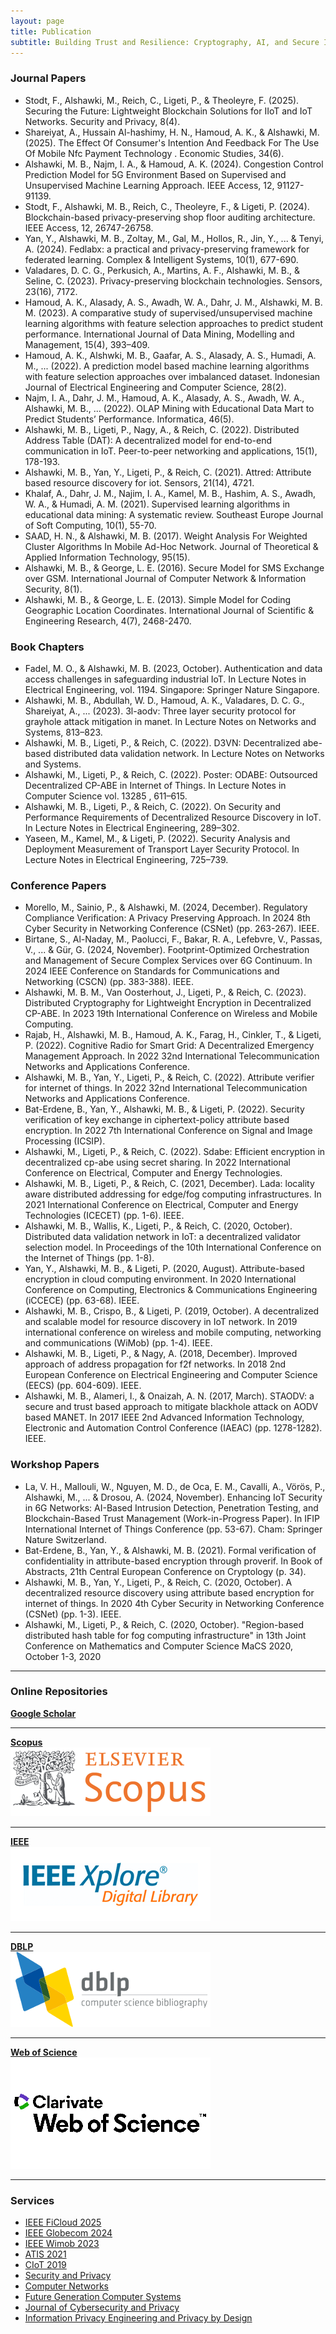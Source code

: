 ```yaml
---
layout: page
title: Publication
subtitle: Building Trust and Resilience: Cryptography, AI, and Secure Infrastructures
---
```



### Journal Papers
- Stodt, F., Alshawki, M., Reich, C., Ligeti, P., & Theoleyre, F. (2025). Securing the Future: Lightweight Blockchain Solutions for IIoT and IoT Networks. Security and Privacy, 8(4).
- Shareiyat, A., Hussain Al-hashimy, H. N., Hamoud, A. K., & Alshawki, M. (2025). The Effect Of Consumer's Intention And Feedback For The Use Of Mobile Nfc Payment Technology
. Economic Studies, 34(6).
- Alshawki, M. B., Najm, I. A., & Hamoud, A. K. (2024). Congestion Control Prediction Model for 5G Environment Based on Supervised and Unsupervised Machine Learning Approach. IEEE Access, 12, 91127-91139.
- Stodt, F., Alshawki, M. B., Reich, C., Theoleyre, F., & Ligeti, P. (2024). Blockchain-based privacy-preserving shop floor auditing architecture. IEEE Access, 12, 26747-26758.
- Yan, Y., Alshawki, M. B., Zoltay, M., Gal, M., Hollos, R., Jin, Y., ... & Tenyi, A. (2024). Fedlabx: a practical and privacy-preserving framework for federated learning. Complex & Intelligent Systems, 10(1), 677-690.
- Valadares, D. C. G., Perkusich, A., Martins, A. F., Alshawki, M. B., & Seline, C. (2023). Privacy-preserving blockchain technologies. Sensors, 23(16), 7172.
- Hamoud, A. K., Alasady, A. S., Awadh, W. A., Dahr, J. M., Alshawki, M. B. M. (2023). A comparative study of supervised/unsupervised machine learning algorithms with feature selection approaches to predict student performance. International Journal of Data Mining, Modelling and Management, 15(4), 393–409.
- Hamoud, A. K., Alshwki, M. B., Gaafar, A. S., Alasady, A. S., Humadi, A. M., ... (2022). A prediction model based machine learning algorithms with feature selection approaches over imbalanced dataset. Indonesian Journal of Electrical Engineering and Computer Science, 28(2).
- Najm, I. A., Dahr, J. M., Hamoud, A. K., Alasady, A. S., Awadh, W. A., Alshawki, M. B., ... (2022). OLAP Mining with Educational Data Mart to Predict Students’ Performance. Informatica, 46(5).
- Alshawki, M. B., Ligeti, P., Nagy, A., & Reich, C. (2022). Distributed Address Table (DAT): A decentralized model for end-to-end communication in IoT. Peer-to-peer networking and applications, 15(1), 178-193.
- Alshawki, M. B., Yan, Y., Ligeti, P., & Reich, C. (2021). Attred: Attribute based resource discovery for iot. Sensors, 21(14), 4721.
- Khalaf, A., Dahr, J. M., Najim, I. A., Kamel, M. B., Hashim, A. S., Awadh, W. A., & Humadi, A. M. (2021). Supervised learning algorithms in educational data mining: A systematic review. Southeast Europe Journal of Soft Computing, 10(1), 55-70.
- SAAD, H. N., & Alshawki, M. B. (2017). Weight Analysis For Weighted Cluster Algorithms In Mobile Ad-Hoc Network. Journal of Theoretical & Applied Information Technology, 95(15).
- Alshawki, M. B., & George, L. E. (2016). Secure Model for SMS Exchange over GSM. International Journal of Computer Network & Information Security, 8(1).
- Alshawki, M. B., & George, L. E. (2013). Simple Model for Coding Geographic Location Coordinates. International Journal of Scientific & Engineering Research, 4(7), 2468-2470.

### Book Chapters
- Fadel, M. O., & Alshawki, M. B. (2023, October). Authentication and data access challenges in safeguarding industrial IoT. In Lecture Notes in Electrical Engineering, vol. 1194. Singapore: Springer Nature Singapore.
- Alshawki, M. B., Abdullah, W. D., Hamoud, A. K., Valadares, D. C. G., Shareiyat, A., ... (2023). 3l-aodv: Three layer security protocol for grayhole attack mitigation in manet. In Lecture Notes on Networks and Systems, 813–823.
- Alshawki, M. B., Ligeti, P., & Reich, C. (2022). D3VN: Decentralized abe-based distributed data validation network. In Lecture Notes on Networks and Systems.
- Alshawki, M., Ligeti, P., & Reich, C. (2022). Poster: ODABE: Outsourced Decentralized CP-ABE in Internet of Things. In Lecture Notes in Computer Science vol. 13285 , 611–615.
- Alshawki, M. B., Ligeti, P., & Reich, C. (2022). On Security and Performance Requirements of Decentralized Resource Discovery in IoT. In Lecture Notes in Electrical Engineering, 289–302.
- Yaseen, M., Kamel, M., & Ligeti, P. (2022). Security Analysis and Deployment Measurement of Transport Layer Security Protocol. In Lecture Notes in Electrical Engineering, 725–739.


### Conference Papers
- Morello, M., Sainio, P., & Alshawki, M. (2024, December). Regulatory Compliance Verification: A Privacy Preserving Approach. In 2024 8th Cyber Security in Networking Conference (CSNet) (pp. 263-267). IEEE.
- Birtane, S., Al-Naday, M., Paolucci, F., Bakar, R. A., Lefebvre, V., Passas, V., ... & Gür, G. (2024, November). Footprint-Optimized Orchestration and Management of Secure Complex Services over 6G Continuum. In 2024 IEEE Conference on Standards for Communications and Networking (CSCN) (pp. 383-388). IEEE.
- Alshawki, M. B. M., Van Oosterhout, J., Ligeti, P., & Reich, C. (2023). Distributed Cryptography for Lightweight Encryption in Decentralized CP-ABE. In 2023 19th International Conference on Wireless and Mobile Computing.
- Rajab, H., Alshawki, M. B., Hamoud, A. K., Farag, H., Cinkler, T., & Ligeti, P. (2022). Cognitive Radio for Smart Grid: A Decentralized Emergency Management Approach. In 2022 32nd International Telecommunication Networks and Applications Conference.
- Alshawki, M. B., Yan, Y., Ligeti, P., & Reich, C. (2022). Attribute verifier for internet of things. In 2022 32nd International Telecommunication Networks and Applications Conference.
- Bat-Erdene, B., Yan, Y., Alshawki, M. B., & Ligeti, P. (2022). Security verification of key exchange in ciphertext-policy attribute based encryption. In 2022 7th International Conference on Signal and Image Processing (ICSIP).
- Alshawki, M., Ligeti, P., & Reich, C. (2022). Sdabe: Efficient encryption in decentralized cp-abe using secret sharing. In 2022 International Conference on Electrical, Computer and Energy Technologies.
- Alshawki, M. B., Ligeti, P., & Reich, C. (2021, December). Lada: locality aware distributed addressing for edge/fog computing infrastructures. In 2021 International Conference on Electrical, Computer and Energy Technologies (ICECET) (pp. 1-6). IEEE.
- Alshawki, M. B., Wallis, K., Ligeti, P., & Reich, C. (2020, October). Distributed data validation network in IoT: a decentralized validator selection model. In Proceedings of the 10th International Conference on the Internet of Things (pp. 1-8).
- Yan, Y., Alshawki, M. B., & Ligeti, P. (2020, August). Attribute-based encryption in cloud computing environment. In 2020 International Conference on Computing, Electronics & Communications Engineering (iCCECE) (pp. 63-68). IEEE.
- Alshawki, M. B., Crispo, B., & Ligeti, P. (2019, October). A decentralized and scalable model for resource discovery in IoT network. In 2019 international conference on wireless and mobile computing, networking and communications (WiMob) (pp. 1-4). IEEE.
- Alshawki, M. B., Ligeti, P., & Nagy, A. (2018, December). Improved approach of address propagation for f2f networks. In 2018 2nd European Conference on Electrical Engineering and Computer Science (EECS) (pp. 604-609). IEEE.
- Alshawki, M. B., Alameri, I., & Onaizah, A. N. (2017, March). STAODV: a secure and trust based approach to mitigate blackhole attack on AODV based MANET. In 2017 IEEE 2nd Advanced Information Technology, Electronic and Automation Control Conference (IAEAC) (pp. 1278-1282). IEEE.

### Workshop Papers
- La, V. H., Mallouli, W., Nguyen, M. D., de Oca, E. M., Cavalli, A., Vörös, P., Alshawki, M., ... & Drosou, A. (2024, November). Enhancing IoT Security in 6G Networks: AI-Based Intrusion Detection, Penetration Testing, and Blockchain-Based Trust Management (Work-in-Progress Paper). In IFIP International Internet of Things Conference (pp. 53-67). Cham: Springer Nature Switzerland.
- Bat-Erdene, B., Yan, Y., & Alshawki, M. B. (2021). Formal verification of confidentiality in attribute-based encryption through proverif. In Book of Abstracts, 21th Central European Conference on Cryptology (p. 34).
- Alshawki, M. B., Yan, Y., Ligeti, P., & Reich, C. (2020, October). A decentralized resource discovery using attribute based encryption for internet of things. In 2020 4th Cyber Security in Networking Conference (CSNet) (pp. 1-3). IEEE.
- Alshawki, M., Ligeti, P., & Reich, C. (2020, October). "Region-based distributed hash table for fog computing infrastructure" in 13th Joint Conference on Mathematics and Computer Science MaCS 2020, October 1-3, 2020

---


### Online Repositories

[**Google Scholar**](https://scholar.google.com/citations?hl=en&user=fg0AuD8AAAAJ) 


---

  
[**Scopus**](https://www.scopus.com/authid/detail.uri?authorId=57195277220)  
<a href="https://www.scopus.com/authid/detail.uri?authorId=57195277220" target="_blank">
  <img src="/assets/img/sc.png" alt="Scopus">
</a>
 
---

  
[**IEEE**](https://ieeexplore.ieee.org/author/893347168306437)  
<a href="https://ieeexplore.ieee.org/author/893347168306437" target="_blank">
  <img src="/assets/img/ieee.png" alt="IEEE Xplore">
</a> 

---

[**DBLP**](https://dblp.org/pid/400/1551.html)  
<a href="https://dblp.org/pid/400/1551.html" target="_blank">
  <img src="/assets/img/DBLP.png" alt="DBLP">
</a> 

---

[**Web of Science**](https://www.webofscience.com/wos/author/record/C-7051-2018)  
<a href="https://www.webofscience.com/wos/author/record/C-7051-2018" target="_blank">
  <img src="/assets/img/clarivate-web-of-science.png" alt="Web of Science">
</a> 

---


### Services
- <a href="https://ficloud.org/2025/" target="_blank">IEEE FiCloud 2025</a>
- <a href="https://globecom2024.ieee-globecom.org/" target="_blank">IEEE Globecom 2024</a>
- <a href="http://www.wimob.org/wimob2023/" target="_blank">IEEE Wimob 2023</a>
- <a href="https://www.atis2021.conferences.academy/" target="_blank">ATIS 2021</a>
- [CIoT 2019]()
- <a href="https://onlinelibrary.wiley.com/journal/24756725" target="_blank">Security and Privacy</a>
- <a href="https://www.sciencedirect.com/journal/computer-networks" target="_blank">Computer Networks</a>
- <a href="https://www.sciencedirect.com/journal/future-generation-computer-systems" target="_blank">Future Generation Computer Systems</a>
- <a href="https://www.mdpi.com/journal/jcp" target="_blank">Journal of Cybersecurity and Privacy</a>
- <a href="https://www.pearson.com/en-us/subject-catalog/p/information-privacy-engineering-and-privacy-by-design/P200000007406/9780137582341" target="_blank">Information Privacy Engineering and Privacy by Design</a>